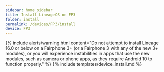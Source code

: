 ```yaml
---
sidebar: home_sidebar
title: Install LineageOS on FP3
folder: install
permalink: /devices/FP3/install
device: FP3
---
```

{% include alerts/warning.html content="Do not attempt to install Lineage 16.0 or below on a Fairphone 3+ (or a Fairphone 3 with any of the new 3+ modules), or you will experience instabilities in apps that use the new modules, such as camera or phone apps, as they require Android 10 to function properly." %}
{% include templates/device_install.md %}
